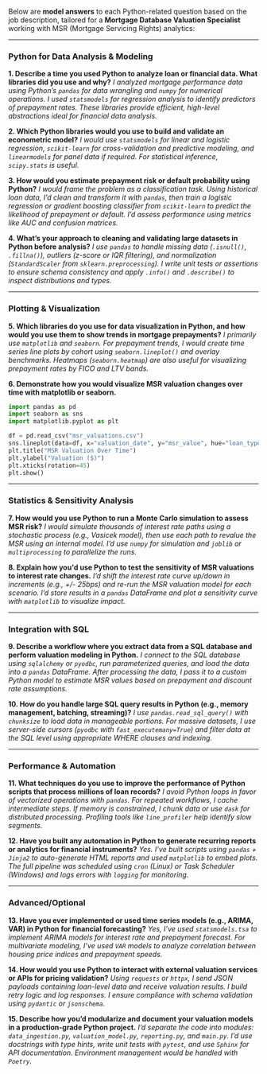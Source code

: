 Below are **model answers** to each Python-related question based on the job description, tailored for a **Mortgage Database Valuation Specialist** working with MSR (Mortgage Servicing Rights) analytics:

---

### **Python for Data Analysis & Modeling**

**1. Describe a time you used Python to analyze loan or financial data. What libraries did you use and why?**
*I analyzed mortgage performance data using Python’s `pandas` for data wrangling and `numpy` for numerical operations. I used `statsmodels` for regression analysis to identify predictors of prepayment rates. These libraries provide efficient, high-level abstractions ideal for financial data analysis.*

**2. Which Python libraries would you use to build and validate an econometric model?**
*I would use `statsmodels` for linear and logistic regression, `scikit-learn` for cross-validation and predictive modeling, and `linearmodels` for panel data if required. For statistical inference, `scipy.stats` is useful.*

**3. How would you estimate prepayment risk or default probability using Python?**
*I would frame the problem as a classification task. Using historical loan data, I’d clean and transform it with `pandas`, then train a logistic regression or gradient boosting classifier from `scikit-learn` to predict the likelihood of prepayment or default. I’d assess performance using metrics like AUC and confusion matrices.*

**4. What’s your approach to cleaning and validating large datasets in Python before analysis?**
*I use `pandas` to handle missing data (`.isnull()`, `.fillna()`), outliers (z-score or IQR filtering), and normalization (`StandardScaler` from `sklearn.preprocessing`). I write unit tests or assertions to ensure schema consistency and apply `.info()` and `.describe()` to inspect distributions and types.*

---

### **Plotting & Visualization**

**5. Which libraries do you use for data visualization in Python, and how would you use them to show trends in mortgage prepayments?**
*I primarily use `matplotlib` and `seaborn`. For prepayment trends, I would create time series line plots by cohort using `seaborn.lineplot()` and overlay benchmarks. Heatmaps (`seaborn.heatmap`) are also useful for visualizing prepayment rates by FICO and LTV bands.*

**6. Demonstrate how you would visualize MSR valuation changes over time with matplotlib or seaborn.**

```python
import pandas as pd
import seaborn as sns
import matplotlib.pyplot as plt

df = pd.read_csv("msr_valuations.csv")
sns.lineplot(data=df, x="valuation_date", y="msr_value", hue="loan_type")
plt.title("MSR Valuation Over Time")
plt.ylabel("Valuation ($)")
plt.xticks(rotation=45)
plt.show()
```

---

### **Statistics & Sensitivity Analysis**

**7. How would you use Python to run a Monte Carlo simulation to assess MSR risk?**
*I would simulate thousands of interest rate paths using a stochastic process (e.g., Vasicek model), then use each path to revalue the MSR using an internal model. I’d use `numpy` for simulation and `joblib` or `multiprocessing` to parallelize the runs.*

**8. Explain how you'd use Python to test the sensitivity of MSR valuations to interest rate changes.**
*I’d shift the interest rate curve up/down in increments (e.g., +/- 25bps) and re-run the MSR valuation model for each scenario. I’d store results in a `pandas` DataFrame and plot a sensitivity curve with `matplotlib` to visualize impact.*

---

### **Integration with SQL**

**9. Describe a workflow where you extract data from a SQL database and perform valuation modeling in Python.**
*I connect to the SQL database using `sqlalchemy` or `pyodbc`, run parameterized queries, and load the data into a `pandas` DataFrame. After processing the data, I pass it to a custom Python model to estimate MSR values based on prepayment and discount rate assumptions.*

**10. How do you handle large SQL query results in Python (e.g., memory management, batching, streaming)?**
*I use `pandas.read_sql_query()` with `chunksize` to load data in manageable portions. For massive datasets, I use server-side cursors (`pyodbc` with `fast_executemany=True`) and filter data at the SQL level using appropriate WHERE clauses and indexing.*

---

### **Performance & Automation**

**11. What techniques do you use to improve the performance of Python scripts that process millions of loan records?**
*I avoid Python loops in favor of vectorized operations with `pandas`. For repeated workflows, I cache intermediate steps. If memory is constrained, I chunk data or use `dask` for distributed processing. Profiling tools like `line_profiler` help identify slow segments.*

**12. Have you built any automation in Python to generate recurring reports or analytics for financial instruments?**
*Yes. I’ve built scripts using `pandas` + `Jinja2` to auto-generate HTML reports and used `matplotlib` to embed plots. The full pipeline was scheduled using `cron` (Linux) or Task Scheduler (Windows) and logs errors with `logging` for monitoring.*

---

### **Advanced/Optional**

**13. Have you ever implemented or used time series models (e.g., ARIMA, VAR) in Python for financial forecasting?**
*Yes, I’ve used `statsmodels.tsa` to implement ARIMA models for interest rate and prepayment forecast. For multivariate modeling, I’ve used `VAR` models to analyze correlation between housing price indices and prepayment speeds.*

**14. How would you use Python to interact with external valuation services or APIs for pricing validation?**
*Using `requests` or `httpx`, I send JSON payloads containing loan-level data and receive valuation results. I build retry logic and log responses. I ensure compliance with schema validation using `pydantic` or `jsonschema`.*

**15. Describe how you’d modularize and document your valuation models in a production-grade Python project.**
*I’d separate the code into modules: `data_ingestion.py`, `valuation_model.py`, `reporting.py`, and `main.py`. I’d use docstrings with type hints, write unit tests with `pytest`, and use `Sphinx` for API documentation. Environment management would be handled with `Poetry`.*

